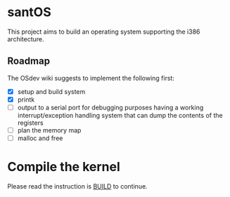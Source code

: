 # santOS

This project aims to build an operating system supporting the i386
architecture.

## Roadmap

The OSdev wiki suggests to implement the following first:
- [x] setup and build system
- [x] printk
- [ ] output to a serial port for debugging purposes
     having a working interrupt/exception handling system that can dump
     the contents of the registers
- [ ] plan the memory map
- [ ] malloc and free

# Compile the kernel

Please read the instruction is [BUILD](./BUILD.md) to continue.
